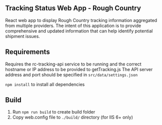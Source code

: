 ## Tracking Status Web App - Rough Country

React web app to display Rough Country tracking information aggregated from multiple providers.
The intent of this application is to provide comprehensive and updated information that can help identify potential shipment issues.

## Requirements
Requires the rc-tracking-api service to be running and the correct hostname or IP address to be provided to getTracking.js
The API server address and port should be specified in ```src/data/settings.json```

```npm install``` to install all dependencies

## Build
1. Run ```npm run build``` to create build folder
2. Copy web.config file to ```./build/``` directory (for IIS 6+ only)